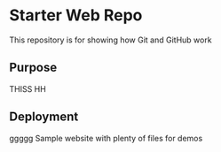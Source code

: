 # Starter Web Repo

This repository is for showing how Git and GitHub work

## Purpose
THISS HH
## Deployment
ggggg
Sample website with plenty of files for demos
